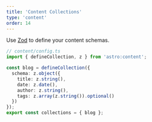```yaml
---
title: 'Content Collections'
type: 'content'
order: 14
---
```


Use [Zod](https://zod.dev/) to define your content schemas.


```typescript
// content/config.ts
import { defineCollection, z } from 'astro:content';

const blog = defineCollection({
  schema: z.object({
    title: z.string(),
    date: z.date(),
    author: z.string(),
    tags: z.array(z.string()).optional()
  })
});
export const collections = { blog };
```
